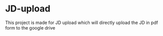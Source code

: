 # JD-upload
This project is made for JD upload which will directly upload the JD in pdf form to the google drive
